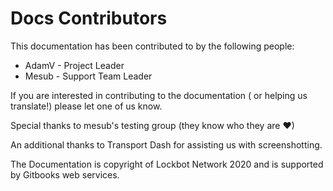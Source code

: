 # Docs Contributors

This documentation has been contributed to by the following people:

* AdamV - Project Leader
* Mesub - Support Team Leader

If you are interested in contributing to the documentation \( or helping us translate!\) please let one of us know.

Special thanks to mesub's testing group \(they know who they are ♥\)

An additional thanks to Transport Dash for assisting us with screenshotting.

The Documentation is copyright of Lockbot Network 2020 and is supported by Gitbooks web services.

